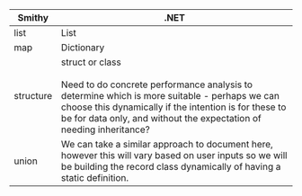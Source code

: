 | Smithy | .NET |
| ---- | ---- |
| list | List<T> |
| map | Dictionary |
| structure | struct or class<br><br>Need to do concrete performance analysis to determine which is more suitable - perhaps we can choose this dynamically if the intention is for these to be for data only, and without the expectation of needing inheritance? |
| union | We can take a similar approach to document here, however this will vary based on user inputs so we will be building the record class dynamically of having a static definition. |